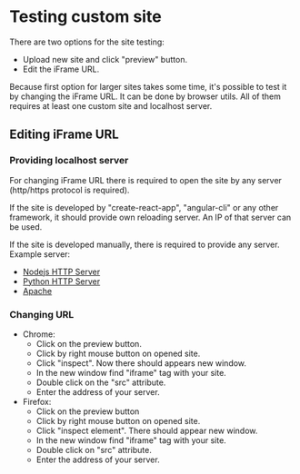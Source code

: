 # Testing custom site
There are two options for the site testing:
* Upload new site and click "preview" button.
* Edit the iFrame URL.

Because first option for larger sites takes some time, it's possible to test it by changing the iFrame URL. 
It can be done by browser utils. All of them requires at least one custom site and localhost server. 

## Editing iFrame URL
### Providing localhost server
For changing iFrame URL there is required to open the site by any server (http/https protocol is required).

If the site is developed by "create-react-app", "angular-cli" or any other framework, it should provide own reloading server.
An IP of that server can be used.

If the site is developed manually, there is required to provide any server. Example server:
 * [Nodejs HTTP Server](https://www.npmjs.com/package/http-server)
 * [Python HTTP Server](https://docs.python.org/2/library/simplehttpserver.html)
 * [Apache](https://httpd.apache.org/)

### Changing URL
* Chrome:
    * Click on the preview button.
    * Click by right mouse button on opened site.
    * Click "inspect". Now there should appears new window.
    * In the new window find "iframe" tag with your site.
    * Double click on the "src" attribute.
    * Enter the address of your server. 
* Firefox:
    * Click on the preview button
    * Click by right mouse button on opened site.
    * Click "inspect element". There should appear new window.
    * In the new window find "iframe" tag with your site.
    * Double click on "src" attribute.
    * Enter the address of your server. 
